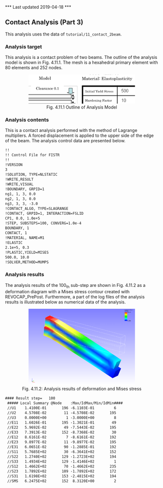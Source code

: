 *** Last updated 2019-04-18 ***

## Contact Analysis (Part 3)

This analysis uses the data of `tutorial/11_contact_2beam`.

### Analysis target

This analysis is a contact problem of two beams. The outline of the analysis model is shown in Fig. 4.11.1. The mesh is a hexahedral primary element with 80 elements and 252 nodes.

<div style="text-align: center;">
<img src="./media/tutorial11_01.png" width="350px"><br>
Fig. 4.11.1 Outline of Analysis Model
</div>

### Analysis contents

This is a contact analysis performed with the method of Lagrange multipliers. A forced displacement is applied to the upper side of the edge of the beam. The analysis control data are presented below.

```
!!
!! Control File for FISTR
!!
!VERSION
3
!SOLUTION, TYPE=NLSTATIC
!WRITE,RESULT
!WRITE,VISUAL
!BOUNDARY, GRPID=1
ng1, 1, 3, 0.0
ng2, 1, 3, 0.0
ng3, 3, 3, -3.0
!CONTACT_ALGO, TYPE=SLAGRANGE
!CONTACT, GRPID=1, INTERACTION=FSLID
CP1, 0.0, 1.0e+5
!STEP, SUBSTEPS=100, CONVERG=1.0e-4
BOUNDARY, 1
CONTACT, 1
!MATERIAL, NAME=M1
!ELASTIC
2.1e+5, 0.3
!PLASTIC,YIELD=MISES
500.0, 10.0
!SOLVER,METHOD=MUMPS
```

### Analysis results

The analysis results of the 100<sub>th</sub> sub-step are shown in Fig. 4.11.2 as a deformation diagram with a Mises stress contour created with REVOCAP\_PrePost. Furthermore, a part of the log files of the analysis results is illustrated below as numerical data of the analysis.

<div style="text-align: center;">
<img src="./media/tutorial11_02.png" width="350px"><br>
Fig. 4.11.2: Analysis results of deformation and Mises stress
</div>

```
#### Result step=   100
 ##### Local Summary @Node    :Max/IdMax/Min/IdMin####
 //U1    1.4100E-01       196 -6.1103E-01         6
 //U2    4.5708E-02        11 -4.5708E-02       195
 //U3    0.0000E+00         1 -3.0000E+00         8
 //E11   1.6026E-01       195 -1.3021E-01        49
 //E22   5.9692E-02        49 -7.5443E-02       195
 //E33   7.3913E-02       152 -8.7368E-02        30
 //E12   8.6161E-02         7 -8.6161E-02       192
 //E23   9.8977E-02        11 -9.8977E-02       195
 //E31   6.0651E-02        90 -1.2885E-01       192
 //S11   5.7685E+02        30 -6.3641E+02       152
 //S22   1.2740E+02       129 -1.2723E+02       194
 //S33   1.4934E+02       129 -1.4146E+02         1
 //S12   1.4662E+02        70 -1.4662E+02       235
 //S23   1.7892E+02       109 -1.7892E+02       172
 //S31   1.6198E+02       153 -2.4815E+02       194
 //SMS   6.2475E+02       152  8.3120E+00         2
```
